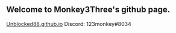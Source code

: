 ## Welcome to Monkey3Three's github page.
<a href="https://monkey3three.github.io/unbocked88.github.io">Unblocked88.github.io</a>
Discord: 123monkey#8034

